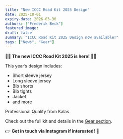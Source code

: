 ```yaml
---
title: "New ICCC Road Kit 2025 Design"
date: 2025-10-01
expiry-date: 2026-03-30
authors: ["Frederik Beck"]  
featured_image: 
draft: false
summary: "ICCC Road Kit 2025 Design now available!"
tags: ["News", "Gear"]
---
```


🚴‍♂️ **The new ICCC Road Kit 2025 is here!** 🚴‍♀️  

This year’s design includes:
- Short sleeve jersey
- Long sleeve jersey 
- Bib shorts
- Bib tights  
- Jacket
- and more

Professional Quality from Kalas

Check out the full kit and details in the [Gear section](https://iccycling.github.io/gear.html).  

👉 **Get in touch via Instagram if interested!** 📲
